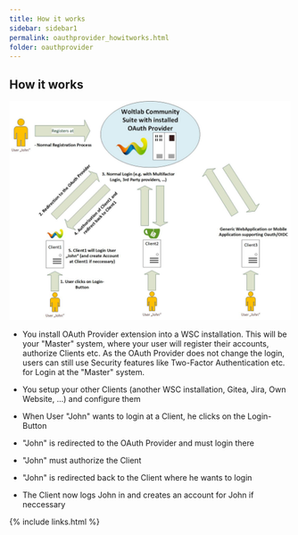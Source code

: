 ```yaml
---
title: How it works
sidebar: sidebar1
permalink: oauthprovider_howitworks.html
folder: oauthprovider
---
```


## How it works

![Login flow for OAuth](/images/howitworks.jpg "Login flow for OAuth")

* You install OAuth Provider extension into a WSC installation. This will be your "Master" system, where your user will register their accounts, authorize Clients etc. As the OAuth Provider does not change the login, users can still use Security features like Two-Factor Authentication etc. for Login at the "Master" system.

* You setup your other Clients (another WSC installation, Gitea, Jira, Own Website, ...) and configure them 

* When User "John" wants to login at a Client, he clicks on the Login-Button
* "John" is redirected to the OAuth Provider and must login there
* "John" must authorize the Client
* "John" is redirected back to the Client where he wants to login
* The Client now logs John in and creates an account for John if neccessary

{% include links.html %}
